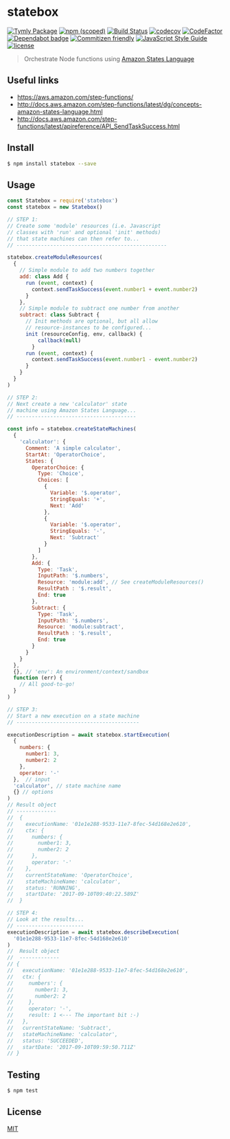 # statebox
[![Tymly Package](https://img.shields.io/badge/tymly-package-blue.svg)](https://tymly.io/)
[![npm (scoped)](https://img.shields.io/npm/v/@wmfs/statebox.svg)](https://www.npmjs.com/package/@wmfs/statebox)
[![Build Status](https://travis-ci.org/wmfs/statebox.svg?branch=master)](https://travis-ci.org/wmfs/statebox)
[![codecov](https://codecov.io/gh/wmfs/statebox/branch/master/graph/badge.svg)](https://codecov.io/gh/wmfs/statebox)
[![CodeFactor](https://www.codefactor.io/repository/github/wmfs/statebox/badge)](https://www.codefactor.io/repository/github/wmfs/statebox)
[![Dependabot badge](https://img.shields.io/badge/Dependabot-active-brightgreen.svg)](https://dependabot.com/)
[![Commitizen friendly](https://img.shields.io/badge/commitizen-friendly-brightgreen.svg)](http://commitizen.github.io/cz-cli/)
[![JavaScript Style Guide](https://img.shields.io/badge/code_style-standard-brightgreen.svg)](https://standardjs.com)
[![license](https://img.shields.io/github/license/mashape/apistatus.svg)](https://github.com/wmfs/tymly/blob/master/packages/pg-concat/LICENSE)


> Orchestrate Node functions using [Amazon States Language](https://states-language.net/spec.html)

## Useful links

* https://aws.amazon.com/step-functions/
* http://docs.aws.amazon.com/step-functions/latest/dg/concepts-amazon-states-language.html
* http://docs.aws.amazon.com/step-functions/latest/apireference/API_SendTaskSuccess.html


## <a name='install'></a>Install
```bash
$ npm install statebox --save
```

## <a name='usage'></a>Usage

```javascript
const Statebox = require('statebox')
const statebox = new Statebox()

// STEP 1:
// Create some 'module' resources (i.e. Javascript 
// classes with 'run' and optional 'init' methods) 
// that state machines can then refer to...
// -------------------------------------------------

statebox.createModuleResources(
  {
    // Simple module to add two numbers together
    add: class Add {
      run (event, context) {
        context.sendTaskSuccess(event.number1 + event.number2)
      }
    },
    // Simple module to subtract one number from another
    subtract: class Subtract {
      // Init methods are optional, but all allow  
      // resource-instances to be configured...
      init (resourceConfig, env, callback) {
          callback(null)
        }
      run (event, context) {
        context.sendTaskSuccess(event.number1 - event.number2)
      }      
    }
  }
)

// STEP 2:
// Next create a new 'calculator' state
// machine using Amazon States Language...
// ---------------------------------------

const info = statebox.createStateMachines(
  {
    'calculator': {
      Comment: 'A simple calculator',
      StartAt: 'OperatorChoice',
      States: {
        OperatorChoice: {
          Type: 'Choice',
          Choices: [
            {
              Variable: '$.operator',
              StringEquals: '+',
              Next: 'Add'
            },
            {
              Variable: '$.operator',
              StringEquals: '-',
              Next: 'Subtract'
            }
          ]
        },
        Add: {
          Type: 'Task',
          InputPath: '$.numbers',
          Resource: 'module:add', // See createModuleResources()
          ResultPath : '$.result',
          End: true
        },
        Subtract: {
          Type: 'Task',
          InputPath: '$.numbers',
          Resource: 'module:subtract',
          ResultPath : '$.result',
          End: true
        }
      }
    }  
  },
  {}, // 'env': An environment/context/sandbox
  function (err) {
    // All good-to-go!
  }    
)

// STEP 3:
// Start a new execution on a state machine
// ----------------------------------------

executionDescription = await statebox.startExecution(
  {
    numbers: {
      number1: 3,
      number2: 2
    },
    operator: '-'
  },  // input
  'calculator', // state machine name
  {} // options
)
// Result object
// -------------
//  {
//    executionName: '01e1e288-9533-11e7-8fec-54d168e2e610',
//    ctx: {
//      numbers: {
//        number1: 3,
//        number2: 2
//      },
//      operator: '-'
//    },
//    currentStateName: 'OperatorChoice',
//    stateMachineName: 'calculator',
//    status: 'RUNNING',
//    startDate: '2017-09-10T09:40:22.589Z'
//  }

// STEP 4:
// Look at the results...
// ----------------------
executionDescription = await statebox.describeExecution(
  '01e1e288-9533-11e7-8fec-54d168e2e610'
)
//  Result object
//  -------------
// {
//   executionName: '01e1e288-9533-11e7-8fec-54d168e2e610',
//   ctx: {
//     numbers': {
//       number1: 3,
//       number2: 2
//     },
//     operator: '-',
//     result: 1 <--- The important bit :-)
//   },
//   currentStateName: 'Subtract',
//   stateMachineName: 'calculator',
//   status: 'SUCCEEDED',
//   startDate: '2017-09-10T09:59:50.711Z'
// }
```

## <a name='test'></a>Testing

```bash
$ npm test
```

## <a name='license'></a>License
[MIT](https://github.com/wmfs/tymly/packages/statebox/blob/master/LICENSE)
